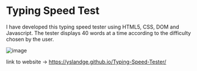 # Typing Speed Test

I have developed this typing speed tester using HTML5, CSS, DOM and Javascript. The tester displays 40 words at a time according to the difficulty chosen by the user.


![image](https://github.com/Yslandge/Typing-Speed-Tester/assets/140874188/c7349148-6f96-454b-a060-db71f08a630d)


link to website -> https://yslandge.github.io/Typing-Speed-Tester/
